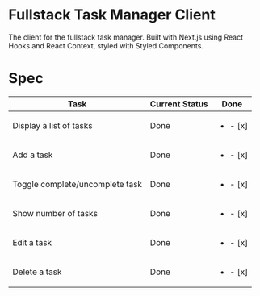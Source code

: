 # Fullstack Task Manager Client

The client for the fullstack task manager.
Built with Next.js using React Hooks and React Context, styled with Styled Components.

# Spec

| Task                            | Current Status | Done                      |
| ------------------------------- | -------------- | ------------------------- |
| Display a list of tasks         | Done           | <ul><li> - [x] </li></ul> |
| Add a task                      | Done           | <ul><li> - [x] </li></ul> |
| Toggle complete/uncomplete task | Done           | <ul><li> - [x] </li></ul> |
| Show number of tasks            | Done           | <ul><li> - [x] </li></ul> |
| Edit a task                     | Done           | <ul><li> - [x] </li></ul> |
| Delete a task                   | Done           | <ul><li> - [x] </li></ul> |
